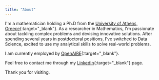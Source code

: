 ```yaml
---
title: "About"
---
```

I'm a mathematician holding a Ph.D from the [University of Athens, Greece](https://en.math.uoa.gr){:target="_blank"}. As a researcher in Mathematics, I'm passionate about tackling complex problems and devising innovative solutions. After spending several years in postdoctoral positions, I've switched to Data Science, excited to use my analytical skills to solve real-world problems. 

I am currently employed by [OpenAIRE](https://www.openaire.eu){:target="_blank"}.

Feel free to contact me through my [LinkedIn](https://www.linkedin.com/in/myrto-kallipoliti-212716146/){:target="_blank"} page.

Thank you for visiting.




